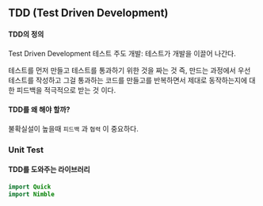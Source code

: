 ## TDD (Test Driven Development)

#### TDD의 정의

Test Driven Development
테스트 주도 개발: 테스트가 개발을 이끌어 나간다.



테스트를 먼저 만들고 테스트를 통과하기 위한 것을 짜는 것 즉, 만드는 과정에서 우선 테스트를 작성하고 그걸 통과하는 코드를 만들고를 반복하면서 제대로 동작하는지에 대한 피드백을 적극적으로 받는 것 이다.



#### TDD를 왜 해야 할까?

불확실설이 높을때 `피드백` 과 `협력` 이 중요하다.





### Unit Test



#### TDD를 도와주는 라이브러리

```swift
import Quick
import Nimble
```




